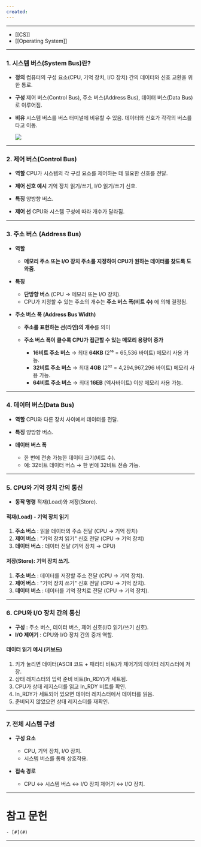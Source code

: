 ```yaml
---
created:
---
```


---
- [[CS]]
- [[Operating System]]
---
### **1. 시스템 버스(System Bus)란?**  
- **정의**
	컴퓨터의 구성 요소(CPU, 기억 장치, I/O 장치) 간의 데이터와 신호 교환을 위한 통로.  
- **구성**
	제어 버스(Control Bus), 주소 버스(Address Bus), 데이터 버스(Data Bus)로 이루어짐.  
- **비유**
	시스템 버스를 버스 터미널에 비유할 수 있음. 데이터와 신호가 각각의 버스를 타고 이동.  
    
    ![](https://velog.velcdn.com/images/atoonatoo/post/86c67634-cbaf-4b5a-99c3-89780ce75424/image.png)


---

### **2. 제어 버스(Control Bus)**  
- **역할**
	CPU가 시스템의 각 구성 요소를 제어하는 데 필요한 신호를 전달.  
- **제어 신호 예시**
	기억 장치 읽기/쓰기, I/O 읽기/쓰기 신호.  
    
- **특징**
	양방향 버스.  
    
- **제어 선**
	CPU와 시스템 구성에 따라 개수가 달라짐.  

---

### **3. 주소 버스 (Address Bus)**

- **역할**
  - **메모리 주소 또는 I/O 장치 주소를 지정하여 CPU가 원하는 데이터를 찾도록 도와줌**.

- **특징**
  - **단방향 버스** (CPU → 메모리 또는 I/O 장치).
  - CPU가 지정할 수 있는 주소의 개수는 **주소 버스 폭(비트 수)** 에 의해 결정됨.

- **주소 버스 폭 (Address Bus Width)**
  - **주소를 표현하는 선(라인)의 개수**를 의미
  - **주소 버스 폭이 클수록 CPU가 접근할 수 있는 메모리 용량이 증가**

    - **16비트 주소 버스** → 최대 **64KB** (2¹⁶ = 65,536 바이트) 메모리 사용 가능.
    - **32비트 주소 버스** → 최대 **4GB** (2³² = 4,294,967,296 바이트) 메모리 사용 가능.
    - **64비트 주소 버스** → 최대 **16EB** (엑사바이트) 이상 메모리 사용 가능.


---

### **4. 데이터 버스(Data Bus)**  

- **역할**
	CPU와 다른 장치 사이에서 데이터를 전달.  
    
- **특징**
	양방향 버스.  
    
- **데이터 버스 폭**
  - 한 번에 전송 가능한 데이터 크기(비트 수).  
  - 예: 32비트 데이터 버스 → 한 번에 32비트 전송 가능.  

---

### **5. CPU와 기억 장치 간의 통신**

- **동작 명령**
	적재(Load)와 저장(Store).  

#### **적재(Load)** - 기억 장치 읽기
1. **주소 버스** : 읽을 데이터의 주소 전달 (CPU → 기억 장치)
2. **제어 버스** : "기억 장치 읽기" 신호 전달 (CPU → 기억 장치)
3. **데이터 버스** : 데이터 전달 (기억 장치 → CPU)

#### **저장(Store)**: 기억 장치 쓰기.  
1. **주소 버스** : 데이터를 저장할 주소 전달 (CPU → 기억 장치).  
2. **제어 버스** : "기억 장치 쓰기" 신호 전달 (CPU → 기억 장치).  
3. **데이터 버스** : 데이터를 기억 장치로 전달 (CPU → 기억 장치).  

---

### **6. CPU와 I/O 장치 간의 통신**  
- **구성** : 주소 버스, 데이터 버스, 제어 신호(I/O 읽기/쓰기 신호).  
- **I/O 제어기** : CPU와 I/O 장치 간의 중개 역할.  

#### **데이터 읽기 예시 (키보드)**
1. 키가 눌리면 데이터(ASCII 코드 + 패리티 비트)가 제어기의 데이터 레지스터에 저장.  
2. 상태 레지스터의 입력 준비 비트(In_RDY)가 세트됨.  
3. CPU가 상태 레지스터를 읽고 In_RDY 비트를 확인.  
4. In_RDY가 세트되어 있으면 데이터 레지스터에서 데이터를 읽음.  
5. 준비되지 않았으면 상태 레지스터를 재확인.  

---

### **7. 전체 시스템 구성**

- **구성 요소**
  - CPU, 기억 장치, I/O 장치.  
  - 시스템 버스를 통해 상호작용.  
  
- **접속 경로**
  - CPU ↔ 시스템 버스 ↔ I/O 장치 제어기 ↔ I/O 장치.  

---
# 참고 문헌

	- [#](#)
---
